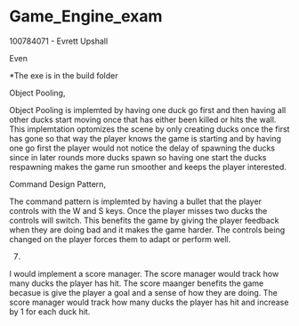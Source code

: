 # Game_Engine_exam
100784071 - Evrett Upshall

Even

*The exe is in the build folder


Object Pooling,

Object Pooling is implemted by having one duck go first and 
then having all other ducks start moving once that has either been killed or hits the wall.
This implemtation optomizes the scene by only creating ducks once the first has gone so that way the player knows the game is starting
and by having one go first the player would not notice the delay of spawning the ducks since in later rounds more ducks spawn so having
one start the ducks respawning makes the game run smoother and keeps the player interested.


Command Design Pattern,

The command pattern is implemted by having a bullet that the player controls with the W and S keys.
Once the player misses two ducks the controls will switch.
This benefits the game by giving the player feedback when they are doing bad and it makes the game harder.
The controls being changed on the player forces them to adapt or perform well.


7)

I would implement a score manager. The score manager would track how many ducks the player has hit.
The score maanger benefits the game becasue is give the player a goal and a sense of how they are doing.
The score manager would track how many ducks the player has hit and increase by 1 for each duck hit.